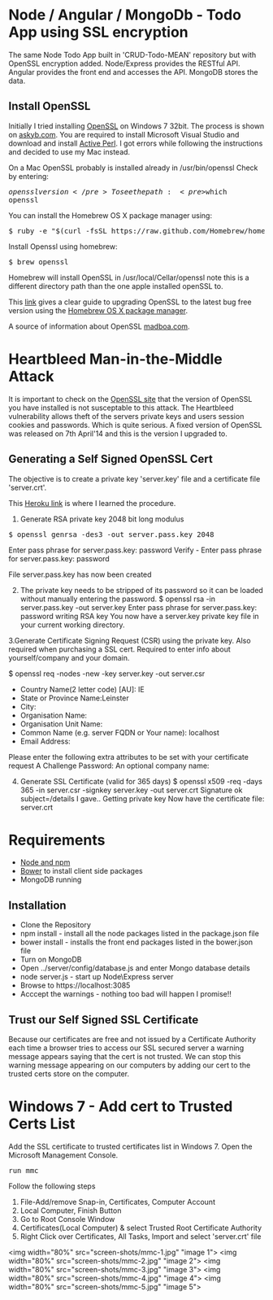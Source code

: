 # Node / Angular / MongoDb - Todo App using SSL encryption

The same Node Todo App built in 'CRUD-Todo-MEAN' repository but with OpenSSL encryption added. 
Node/Express provides the RESTful API. 
Angular provides the front end and accesses the API. 
MongoDB stores the data.


## Install OpenSSL


Initially I tried installing [OpenSSL](https://www.openssl.org/) on Windows 7 32bit. The process is shown on [askyb.com](http://www.askyb.com/windows/compiling-and-installing-openssl-for-32-bit-windows/). You are required to install Microsoft Visual Studio and download and install [Active Perl](http://www.activestate.com/activeperl/downloads). I got errors while following the instructions and decided to use my Mac instead.

On a Mac OpenSSL probably is installed already in /usr/bin/openssl Check by entering: <pre>$openssl version</pre>
To see the path: <pre>$which openssl</pre>

You can install the Homebrew OS X package manager using:
<pre>$ ruby -e "$(curl -fsSL https://raw.github.com/Homebrew/homebrew/go/install)" </pre>

Install Openssl using homebrew:
<pre>$ brew openssl</pre>
Homebrew will install OpenSSL in /usr/local/Cellar/openssl note this is a different directory path than the one apple installed openSSL to. 


This [link](http://javigon.com/2014/04/09/update-openssl-in-osx/) gives a clear guide to upgrading OpenSSL to the latest bug free version using the [Homebrew OS X package manager](http://brew.sh).

A source of information about OpenSSL [madboa.com](http://www.madboa.com/geek/openssl/#intro-version).


# Heartbleed Man-in-the-Middle Attack

It is important to check on the [OpenSSL site](https://www.openssl.org/) that the version of OpenSSL you have installed is not susceptable to this attack. The Heartbleed vulnerability allows theft of the servers private keys and users session cookies and passwords. Which is quite serious. A fixed version of OpenSSL was released on 7th April'14 and this is the version I upgraded to.


## Generating a Self Signed OpenSSL Cert

The objective is to create a private key 'server.key' file and a certificate file 'server.crt'. 

This [Heroku link](https://devcenter.heroku.com/articles/ssl-certificate-self) is where I learned the procedure.

1. Generate RSA private key 2048 bit long modulus
<pre>$ openssl genrsa -des3 -out server.pass.key 2048 </pre>
Enter pass phrase for server.pass.key: password
Verify - Enter pass phrase for server.pass.key: password

File server.pass.key has now been created

2. The private key needs to be stripped of its password so it can be loaded without manually entering the password.
$ openssl rsa -in server.pass.key -out server.key
Enter pass phrase for server.pass.key: password
writing RSA key
You now have a server.key private key file in your current working directory.

3.Generate Certificate Signing Request (CSR) using the private key.
Also required when purchasing a SSL cert. Required to enter info about yourself/company and your domain.

$ openssl req -nodes -new -key server.key -out server.csr

- Country Name(2 letter code) [AU]: IE
- State or Province Name:Leinster
- City: 
- Organisation Name:
- Organisation Unit Name:
- Common Name (e.g. server FQDN or Your name): localhost
- Email Address:


Please enter the following extra attributes to be set with your certificate request
A Challenge Password:
An optional company name:

4. Generate SSL Certificate (valid for 365 days)
$ openssl x509 -req -days 365 -in server.csr -signkey server.key -out server.crt
Signature ok
subject=/details I gave..
Getting private key
Now have the certificate file: server.crt


# Requirements

* [Node and npm](http://nodejs.org)
* [Bower](http://bower.io/) to install client side packages
* MongoDB running 


## Installation

* Clone the Repository
* npm install - install all the node packages listed in the package.json file 
* bower install - installs the front end packages listed in the bower.json file
* Turn on MongoDB
* Open ../server/config/database.js and enter Mongo database details
* node server.js - start up Node\Express server
* Browse to https://localhost:3085
* Acccept the warnings - nothing too bad will happen I promise!!



## Trust our Self Signed SSL Certificate

Because our certificates are free and not issued by a Certificate Authority each time a browser tries to access our SSL secured server a warning message appears saying that the cert is not trusted. We can stop this warning message appearing on our computers by adding our cert to the trusted certs store on the computer.


# Windows 7 - Add cert to Trusted Certs List


Add the SSL certificate to trusted certificates list in Windows 7.
Open the Microsoft Management Console.

<pre>run mmc</pre>

Follow the following steps
1. File-Add/remove Snap-in, Certificates, Computer Account 
2. Local Computer, Finish Button
3. Go to Root Console Window
4. Certificates(Local Computer) & select Trusted Root Certificate Authority
5. Right Click over Certificates, All Tasks, Import and select 'server.crt' file

<img width="80%" src="screen-shots/mmc-1.jpg" "image 1"></img>
<img width="80%" src="screen-shots/mmc-2.jpg" "image 2"></img>
<img width="80%" src="screen-shots/mmc-3.jpg" "image 3"></img>
<img width="80%" src="screen-shots/mmc-4.jpg" "image 4"></img>
<img width="80%" src="screen-shots/mmc-5.jpg" "image 5"></img>
 
